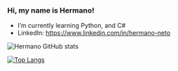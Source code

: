 ### Hi, my name is Hermano!


- I’m currently learning Python, and C# 
- LinkedIn: https://www.linkedin.com/in/hermano-neto

![Hermano GitHub stats](https://github-readme-stats.vercel.app/api?username=HermanoNeto&show_icons=true&theme=radical)

[![Top Langs](https://github-readme-stats.vercel.app/api/top-langs/?username=HermanoNeto&layout=compact)](https://github.com/HermanoNeto/github-readme-stats)
